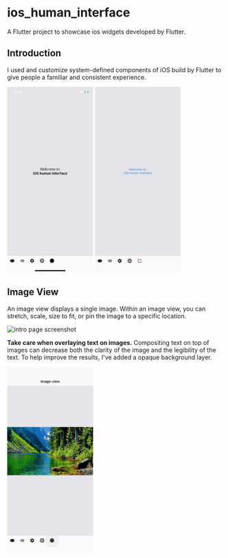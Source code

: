 # ios_human_interface

A Flutter project to showcase ios widgets developed by Flutter.

## Introduction
I used and customize system-defined components of iOS build by Flutter to give people a familiar and consistent experience.
<p float="left">
  <img src="assets/flutter_01.png" alt="intro page screenshot" width="200" />
  <img src="assets/intro_page.gif" alt="intro page screenshot" width="200" />
</p>

## Image View
An image view displays a single image.
Within an image view, you can stretch, scale, size to fit, or pin the image to a specific location.
<p float="left">
  <img src="assets/image_view_page.gif" alt="intro page screenshot" width="200" />
</p>
<b>Take care when overlaying text on images.</b> Compositing text on top of images can decrease both the clarity of the image and the legibility of the text. To help improve the results, I've added a opaque background layer.
<p float="left">
  <img src="assets/image_view_legibility.gif" alt="intro page screenshot" width="200" />
</p>
 
